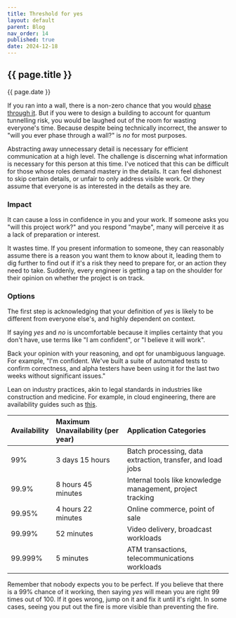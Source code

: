 ```yaml
---
title: Threshold for yes
layout: default
parent: Blog
nav_order: 14
published: true
date: 2024-12-18
---
```


<!-- High level communication demands abstracting away details -->

## {{ page.title }}

{{ page.date }}

If you ran into a wall, there is a non-zero chance that you would [phase through it](https://en.wikipedia.org/wiki/Quantum_tunnelling). 
But if you were to design a building to account for quantum tunnelling risk, you would be laughed out of the room for wasting everyone's time.
Because despite being technically incorrect, the answer to "will you ever phase through a wall?" is *no* for most purposes.

Abstracting away unnecessary detail is necessary for efficient communication at a high level. The challenge is discerning what information 
is necessary for this person at this time. I've noticed that this can be difficult for those whose roles demand mastery in the details.
It can feel dishonest to skip certain details, or unfair to only address visible work. Or they assume that everyone is as interested in the details as they are.

### Impact

It can cause a loss in confidence in you and your work. 
If someone asks you "will this project work?" and you respond "maybe", many will perceive it as a lack of preparation or interest.

It wastes time.
If you present information to someone, they can reasonably assume there is a reason you want them to know about it, leading them to dig further to
find out if it's a risk they need to prepare for, or an action they need to take. Suddenly, every engineer is getting a tap on the shoulder for 
their opinion on whether the project is on track.

### Options

The first step is acknowledging that your definition of *yes* is likely to be different from everyone else's, and highly dependent on context.

If saying *yes* and *no* is uncomfortable because it implies certainty that you don't have, use terms like "I am confident", or "I believe it will work".

Back your opinion with your reasoning, and opt for unambiguous language. For example, "I'm confident. We've built a suite of automated tests to confirm 
correctness, and alpha testers have been using it for the last two weeks without significant issues."

Lean on industry practices, akin to legal standards in industries like construction and medicine. For example, in cloud engineering, there are 
availability guides such as [this](https://docs.aws.amazon.com/wellarchitected/latest/reliability-pillar/availability.html).


| Availability | Maximum Unavailability (per year) | Application Categories                          |
|:-------------|:----------------------------------|:------------------------------------------------|
| 99%          | 3 days 15 hours                   | Batch processing, data extraction, transfer, and load jobs |
| 99.9%        | 8 hours 45 minutes                | Internal tools like knowledge management, project tracking |
| 99.95%       | 4 hours 22 minutes                | Online commerce, point of sale                  |
| 99.99%       | 52 minutes                        | Video delivery, broadcast workloads             |
| 99.999%      | 5 minutes                         | ATM transactions, telecommunications workloads  |

Remember that nobody expects you to be perfect. If you believe that there is a 99% chance of it working, then saying *yes* will mean you are right 99 times out of 100. If it goes wrong, jump on it and fix it until it's right. In some cases, seeing you put out the fire is more visible than preventing the fire.
